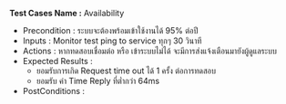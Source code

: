 **Test Cases Name :** Availability
* Precondition : ระบบจะต้องพร้อมเข้าใช้งานได้ 95% ต่อปี
* Inputs : Monitor test ping to service ทุกๆ 30 วินาที
* Actions : หากทดสอบเชื่อมต่อ หรือ เข้าระบบไม่ได้ จะมีการส่งแจ้งเตือนมายังผู้ดูแลระบบ
* Expected Results : 
  * ยอมรับการเกิด Request time out ได้ 1 ครั้ง ต่อการทดสอบ
  * ยอมรับ ค่า Time Reply ที่ต่ำกว่า 64ms
* PostConditions : 

